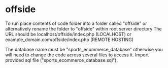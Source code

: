 # offside
To run place contents of code folder into a folder called "offside" or alternatively rename the folder to "offside" within root server directory
The URL should be localhost/offside/index.php (LOCALHOST) or example_domain.com/offside/index.php (REMOTE HOSTING)

The database name must be "sports_ecommerce_database" otherwise you will need to change the code across several files to access it.
Import provided sql file ("sports_ecommerce_database.sql").

